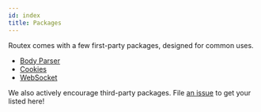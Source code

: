 ```yaml
---
id: index
title: Packages
---
```


Routex comes with a few first-party packages, designed for common uses.

- [Body Parser](./body-parser.md)
- [Cookies](./cookies.md)
- [WebSocket](./websocket.md)

We also actively encourage third-party packages. File [an issue](https://github.com/Cretezy/routex-docs/issues/new) to get your listed here!
